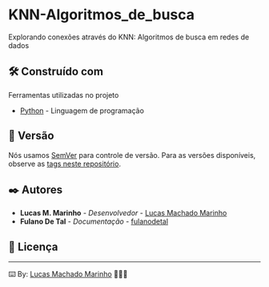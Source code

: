 # KNN-Algoritmos_de_busca
Explorando conexões através do KNN: Algoritmos de busca em redes de dados

## 🛠️ Construído com

Ferramentas utilizadas no projeto

* [Python]([http://www.dropwizard.io/1.0.2/docs/](https://www.python.org/)) - Linguagem de programação

## 📌 Versão

Nós usamos [SemVer](http://semver.org/) para controle de versão. Para as versões disponíveis, observe as [tags neste repositório](https://github.com/suas/tags/do/projeto). 

## ✒️ Autores

* **Lucas M. Marinho** - *Desenvolvedor* - [Lucas Machado Marinho](https://github.com/Lucasmm01)
* **Fulano De Tal** - *Documentação* - [fulanodetal](https://github.com/linkParaPerfil)

## 📄 Licença

---
⌨️ By: [Lucas Machado Marinho](https://github.com/Lucasmm01) 👩🏻‍💻
